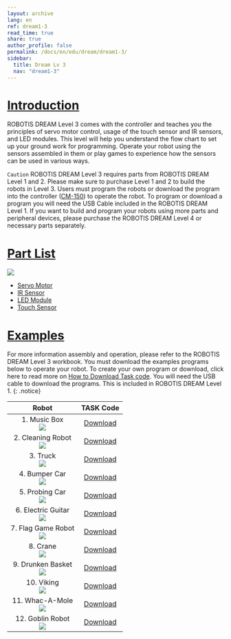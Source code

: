 ```yaml
---
layout: archive
lang: en
ref: dream1-3
read_time: true
share: true
author_profile: false
permalink: /docs/en/edu/dream/dream1-3/
sidebar:
  title: Dream Lv 3
  nav: "dream1-3"
---
```


# [Introduction](#introduction)

ROBOTIS DREAM Level 3 comes with the controller and teaches you the principles of servo motor control, usage of the touch sensor and IR sensors, and LED modules. This level will help you understand the flow chart to set up your ground work for programming.
Operate your robot using the sensors assembled in them or play games to experience how the sensors can be used in various ways.

`Caution` ROBOTIS DREAM Level 3 requires parts from ROBOTIS DREAM Level 1 and 2. Please make sure to purchase Level 1 and 2 to build the robots in Level 3. Users must program the robots or download the program into the controller ([CM-150]) to operate the robot. To program or download a program you will need the USB Cable included in the ROBOTIS DREAM Level 1. If you want to build and program your robots using more parts and peripheral devices, please purchase the ROBOTIS DREAM Level 4 or necessary parts separately.


# [Part List](#part-list)

![](/assets/images/edu/dream/dream1-3_partlist_en.jpg)

- [Servo Motor]
- [IR Sensor]
- [LED Module]
- [Touch Sensor]

# [Examples](#examples)

For more information assembly and operation, please refer to the ROBOTIS DREAM Level 3 workbook. You must download the examples programs below to operate your robot. To create your own program or download, click here to read more on [How to Download Task code]. You will need the USB cable to download the programs. This is included in ROBOTIS DREAM Level 1.
{: .notice}

|Robot|TASK Code|
| :---: | :---: |
|1. Music Box<br />![](/assets/images/edu/dream/dream1-3_orgol.jpg)|[Download][ex_01]|
|2. Cleaning Robot<br />![](/assets/images/edu/dream/dream1-3_cleaningrobot.jpg)|[Download][ex_02]|
|3. Truck<br />![](/assets/images/edu/dream/dream1-3_truck.jpg)|[Download][ex_03]|
|4. Bumper Car<br />![](/assets/images/edu/dream/dream1-3_bumpercar.jpg)|[Download][ex_04]|
|5. Probing Car<br />![](/assets/images/edu/dream/dream1-3_probingcar.jpg)|[Download][ex_05]|
|6. Electric Guitar<br />![](/assets/images/edu/dream/dream1-3_guitar.jpg)|[Download][ex_06]|
|7. Flag Game Robot<br />![](/assets/images/edu/dream/dream1-3_flaggame.jpg)|[Download][ex_07]|
|8. Crane<br />![](/assets/images/edu/dream/dream1-3_crane.jpg)|[Download][ex_08]|
|9. Drunken Basket<br />![](/assets/images/edu/dream/dream1-3_basket.jpg)|[Download][ex_09]|
|10. Viking<br />![](/assets/images/edu/dream/dream1-3_viking.jpg)|[Download][ex_10]|
|11. Whac-A-Mole<br />![](/assets/images/edu/dream/dream1-3_whacamole.jpg)|[Download][ex_11]|
|12. Goblin Robot<br />![](/assets/images/edu/dream/dream1-3_goblin.jpg)|[Download][ex_12]|

[CM-150]: /docs/en/parts/controller/cm-150/
[Servo Motor]: /docs/en/parts/motor/servo_motor/
[IR Sensor]: /docs/en/parts/sensor/irss-10/
[LED Module]: /docs/en/parts/display/lm_10/
[Touch Sensor]: /docs/en/parts/sensor/ts_10/
[USB Downloader(LN-101)]: /docs/en/parts/interface/ln_101/
[How to Download Task code]: /docs/en/faq/download_task_code/
[ex_01]: http://support.robotis.com/en/baggage_files/dream/dream_l3_musicbox_en.tsk
[ex_02]: http://support.robotis.com/en/baggage_files/dream/dream_l3_cleaningrobot_en.tsk
[ex_03]: http://support.robotis.com/en/baggage_files/dream/dream_l3_truck_en.tsk
[ex_04]: http://support.robotis.com/en/baggage_files/dream/dream_l3_bumpercar_en.tsk
[ex_05]: http://support.robotis.com/en/baggage_files/dream/dream_l3_probingcar_en.tsk
[ex_06]: http://support.robotis.com/en/baggage_files/dream/dream_l3_electricguitar_en.tsk
[ex_07]: http://support.robotis.com/en/baggage_files/dream/dream_l3_flaggame_en.tsk
[ex_08]: http://support.robotis.com/en/baggage_files/dream/dream_l3_crane_en.tsk
[ex_09]: http://support.robotis.com/en/baggage_files/dream/dream_l3_drunkenbasket_en.tsk
[ex_10]: http://support.robotis.com/en/baggage_files/dream/dream_l3_viking_en.tsk
[ex_11]: http://support.robotis.com/en/baggage_files/dream/dream_l3_whac-a-mole_en.tsk
[ex_12]: http://support.robotis.com/en/baggage_files/dream/dream_l3_goblin_en.tsk
